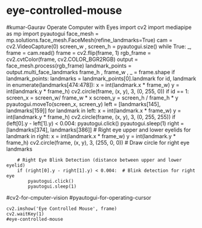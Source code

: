 # eye-controlled-mouse
#kumar-Gaurav
Operate Computer with Eyes
import cv2
import mediapipe as mp
import pyautogui
face_mesh = mp.solutions.face_mesh.FaceMesh(refine_landmarks=True)
cam = cv2.VideoCapture(0)
screen_w , screen_h = pyautogui.size()
while True:
    _, frame = cam.read()
    frame = cv2.flip(frame, 1)
    rgb_frame = cv2.cvtColor(frame, cv2.COLOR_BGR2RGB)
    output = face_mesh.process(rgb_frame)
    landmark_points = output.multi_face_landmarks
    frame_h , frame_w , _ = frame.shape
    if landmark_points:
        landmarks = landmark_points[0].landmark
        for id, landmark in enumerate(landmarks[474:478]):
            x = int(landmark.x * frame_w)
            y = int(landmark.y * frame_h)
            cv2.circle(frame, (x, y), 3, (0, 255, 0))
            if id == 1:
                screen_x = screen_w/ frame_w * x
                screen_y = screen_h / frame_h * y
                pyautogui.moveTo(screen_x, screen_y)
        left = [landmarks[145], landmarks[159]]
        for landmark in left:
            x = int(landmark.x * frame_w)
            y = int(landmark.y * frame_h)
            cv2.circle(frame, (x, y), 3, (0, 255, 255))
        if (left[0].y - left[1].y) < 0.004:
            pyautogui.click()
            pyautogui.sleep(1)
        right = [landmarks[374], landmarks[386]]  # Right eye upper and lower eyelids
        for landmark in right:
            x = int(landmark.x * frame_w)
            y = int(landmark.y * frame_h)
            cv2.circle(frame, (x, y), 3, (255, 0, 0))  # Draw circle for right eye landmarks

        # Right Eye Blink Detection (distance between upper and lower eyelid)
        if (right[0].y - right[1].y) < 0.004:  # Blink detection for right eye
            pyautogui.click()
            pyautogui.sleep(1)           
#cv2-for-cmputer-vision
#pyautogui-for-operating-cursor

    cv2.imshow('Eye Controlled Mouse', frame)
    cv2.waitKey(1)
    #eye-controlled-mouse

